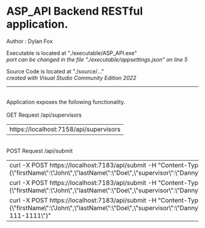 # ASP_API Backend RESTful application.  #
Author : Dylan Fox

<p>Executable is located at "./executable/ASP_API.exe"<br>
<i>port can be changed in the file "./executable/appsettings.json" on line 5 </i>
</p>
<p>Source Code is located at "./source/..." <br>
	<i>created with Visual Studio Community Edition 2022</i>
</p>
<hr><br>
Application exposes the following functionality.<br><br>
GET Request /api/supervisors<br>
<table>
  <tr>
    <td>https://localhost:7158/api/supervisors</td>
  </tr>	
</table>
<br>
POST Request /api/submit<br>
<table>
  <tr>
    <td>curl -X POST https://localhost:7183/api/submit -H "Content-Type:application/json" -d "{\"firstName\":\"John\",\"lastName\":\"Doe\",\"supervisor\":\"Danny\"}"</td>
  </tr>	
  <tr>
    <td>curl -X POST https://localhost:7183/api/submit -H "Content-Type:application/json" -d "{\"firstName\":\"John\",\"lastName\":\"Doe\",\"supervisor\":\"Danny\",\"phoneNumber\":\"111-111-1111\"}"</td>
  </tr>	
  <tr>
    <td>curl -X POST https://localhost:7183/api/submit -H "Content-Type:application/json" -d "{\"firstName\":\"John\",\"lastName\":\"Doe\",\"supervisor\":\"Danny\",\"email\":\"johndoe@email.com\",\"phoneNumber\":\"111-111-1111\"}"</td>
  </tr>		
	
	
